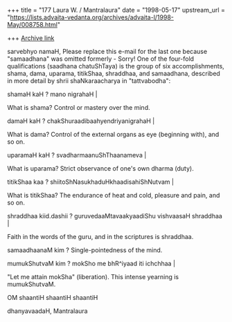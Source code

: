 +++
title = "177 Laura W. / Mantralaura"
date = "1998-05-17"
upstream_url = "https://lists.advaita-vedanta.org/archives/advaita-l/1998-May/008758.html"

+++
[Archive link](https://lists.advaita-vedanta.org/archives/advaita-l/1998-May/008758.html)

sarvebhyo namaH,
  Please replace this e-mail for the last one because
"samaadhana" was omitted formerly - Sorry!
  One of the four-fold qualifications (saadhana
chatuShTaya) is the group of six accomplishments,
shama, dama, uparama, titikShaa, shraddhaa, and
samaadhana, described in more detail by
shrii shaNkaraacharya in "tattvabodha":

  shamaH kaH ?
  mano nigrahaH |

  What is shama? Control or mastery over the
mind.

  damaH kaH ?
  chakShuraadibaahyendriyanigrahaH |

  What is dama? Control of the external organs
as eye (beginning with), and so on.

  uparamaH kaH ?
  svadharmaanuShThaanameva |

  What is uparama? Strict observance of one's
own dharma (duty).

  titikShaa kaa ?
  shiitoShNasukhaduHkhaadisahiShNutvam |

  What is titikShaa? The endurance of heat and
cold, pleasure and pain, and so on.

  shraddhaa kiid.dashii ?
  guruvedaaMtavaakyaadiShu vishvaasaH shraddhaa |

  Faith in the words of the guru, and in the
scriptures is shraddhaa.

  samaadhaanaM kim ?
  Single-pointedness of the mind.

  mumukShutvaM kim ?
  mokSho me bhR^iyaad iti ichchhaa |

  "Let me attain mokSha" (liberation). This
intense yearning is mumukShutvaM.

OM shaantiH shaantiH shaantiH

dhanyavaadaH,
  Mantralaura

